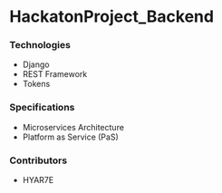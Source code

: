 # HackatonProject_Backend


### Technologies
- Django
- REST Framework
- Tokens

### Specifications
- Microservices Architecture
- Platform as Service (PaS)


### Contributors
- HYAR7E
